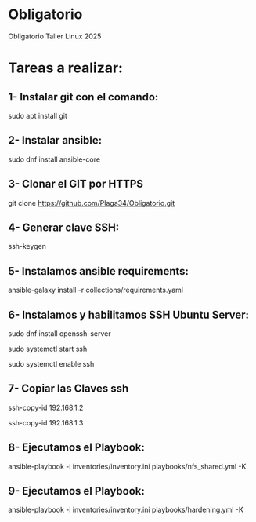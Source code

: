 # Obligatorio
Obligatorio Taller Linux 2025

# Tareas a realizar:

## 1- Instalar git con el comando:

  sudo apt install git

## 2- Instalar ansible:

  sudo dnf install ansible-core

## 3- Clonar el GIT por HTTPS

   git clone https://github.com/Plaga34/Obligatorio.git


## 4- Generar clave SSH:

   ssh-keygen


## 5- Instalamos ansible requirements:

   ansible-galaxy install -r collections/requirements.yaml


## 6- Instalamos y habilitamos SSH Ubuntu Server:

  sudo dnf install openssh-server
  
  sudo systemctl start ssh

  sudo systemctl enable ssh


## 7- Copiar las Claves ssh

   ssh-copy-id 192.168.1.2
  
   ssh-copy-id 192.168.1.3


## 8- Ejecutamos el Playbook:

  ansible-playbook -i inventories/inventory.ini playbooks/nfs_shared.yml -K


## 9-  Ejecutamos el Playbook:

  ansible-playbook -i inventories/inventory.ini  playbooks/hardening.yml -K

